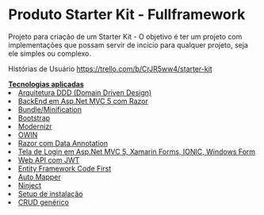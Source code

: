 # Produto Starter Kit - Fullframework
Projeto para criação de um Starter Kit - O objetivo é ter um projeto com implementações que possam servir de incício para qualquer projeto, seja ele simples ou complexo.

Histórias de Usuário
https://trello.com/b/CrJR5ww4/starter-kit

<u>
<b>Tecnologias aplicadas</b>
<li>Arquitetura DDD (Domain Driven Design)</li>
<li>BackEnd em Asp.Net MVC 5 com Razor</li>
<li>Bundle/Minification</li>
  <li>Bootstrap</li>
<li>Modernizr</li>
<li>OWIN</li>
<li>Razor com Data Annotation</li>
<li>Tela de Login em Asp.Net MVC 5, Xamarin Forms, IONIC, Windows Form</li>

<li>Web API com JWT</li>
<li>Entity Framework Code First</li>
<li>Auto Mapper</li>
<li>Ninject</li>
<li>Setup de instalação</li>
<li>CRUD genérico</li>
</ul>
